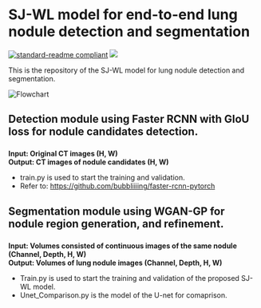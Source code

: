 # SJ-WL model for end-to-end lung nodule detection and segmentation

[![standard-readme compliant](https://img.shields.io/badge/Readme-standard-brightgreen.svg?style=flat-square)](https://github.com/JD910/SJ-WL/blob/main/README.md)
![](https://img.shields.io/badge/Pytorch-1.7.1-brightgreen.svg?style=flat-square)

This is the repository of the SJ-WL model for lung nodule detection and segmentation.

![Flowchart](https://github.com/JD910/SJ-WL/blob/main/Segmentation/Images/Fig2-New.jpg)

## Detection module using Faster RCNN with GIoU loss for nodule candidates detection.
### 
**Input:  Original CT images (H, W)**<br />
**Output: CT images of nodule candidates (H, W)**<br />

* train.py is used to start the training and validation.<br />
* Refer to: <https://github.com/bubbliiiing/faster-rcnn-pytorch> <br/>

## Segmentation module using WGAN-GP for nodule region generation, and refinement.

### 
**Input: Volumes consisted of continuous images of the same nodule (Channel, Depth, H, W)**<br />
**Output: Volumes of lung nodule images (Channel, Depth, H, W)**<br />
* Train.py is used to start the training and validation of the proposed SJ-WL model.<br />
* Unet_Comparison.py is the model of the U-net for comaprison.

